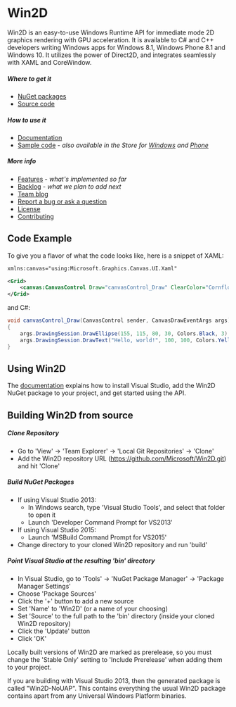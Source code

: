 # Win2D

Win2D is an easy-to-use Windows Runtime API for immediate mode 2D graphics
rendering with GPU acceleration. It is available to C# and C++ developers
writing Windows apps for Windows 8.1, Windows Phone 8.1 and Windows 10. It
utilizes the power of Direct2D, and integrates seamlessly with XAML and
CoreWindow.

##### Where to get it
- [NuGet packages](http://www.nuget.org/packages/Win2D)
- [Source code](http://github.com/Microsoft/Win2D)

##### How to use it
- [Documentation](http://microsoft.github.io/Win2D)
- [Sample code](http://github.com/Microsoft/Win2D-samples) -
    *also available in the Store for
    [Windows](http://apps.microsoft.com/windows/en-us/app/win2d-example-gallery/b668cfe1-e280-4c1e-adc1-09b7981ab084) and
    [Phone](http://www.windowsphone.com/en-us/store/app/win2d-example-gallery/8797b9cb-1443-475f-9a43-dd959de6fcc1)*

##### More info
- [Features](http://github.com/Microsoft/Win2D/wiki/Features) - *what's implemented so far*
- [Backlog](http://github.com/Microsoft/Win2D/wiki/Backlog) - *what we plan to add next*
- [Team blog](http://blogs.msdn.com/b/win2d)
- [Report a bug or ask a question](http://github.com/Microsoft/Win2D/issues)
- [License](http://www.apache.org/licenses/LICENSE-2.0.html)
- [Contributing](http://github.com/Microsoft/Win2D/blob/master/CONTRIBUTING.md)

## Code Example
To give you a flavor of what the code looks like, here is a snippet of XAML:
```xml
xmlns:canvas="using:Microsoft.Graphics.Canvas.UI.Xaml"

<Grid>
    <canvas:CanvasControl Draw="canvasControl_Draw" ClearColor="CornflowerBlue" />
</Grid>
```
and C#:
```cs
void canvasControl_Draw(CanvasControl sender, CanvasDrawEventArgs args)
{
    args.DrawingSession.DrawEllipse(155, 115, 80, 30, Colors.Black, 3);
    args.DrawingSession.DrawText("Hello, world!", 100, 100, Colors.Yellow);
}
```

## Using Win2D

The [documentation](http://microsoft.github.io/Win2D) explains how to install Visual 
Studio, add the Win2D NuGet package to your project, and get started using the API.

## Building Win2D from source

##### Clone Repository
- Go to 'View' -> 'Team Explorer' -> 'Local Git Repositories' -> 'Clone'
- Add the Win2D repository URL (https://github.com/Microsoft/Win2D.git) and hit 'Clone'

##### Build NuGet Packages
- If using Visual Studio 2013:
  - In Windows search, type 'Visual Studio Tools', and select that folder to open it
  - Launch 'Developer Command Prompt for VS2013' 
- If using Visual Studio 2015:
  - Launch 'MSBuild Command Prompt for VS2015'
- Change directory to your cloned Win2D repository and run 'build'

##### Point Visual Studio at the resulting 'bin' directory
- In Visual Studio, go to 'Tools' -> 'NuGet Package Manager' -> 'Package Manager Settings'
- Choose 'Package Sources'
- Click the '+' button to add a new source
- Set 'Name' to 'Win2D' (or a name of your choosing)
- Set 'Source' to the full path to the 'bin' directory (inside your cloned Win2D repository)
- Click the 'Update' button
- Click 'OK'

Locally built versions of Win2D are marked as prerelease, so you must change the 'Stable 
Only' setting to 'Include Prerelease' when adding them to your project.

If you are building with Visual Studio 2013, then the generated package is
called "Win2D-NoUAP". This contains everything the usual Win2D package contains
apart from any Universal Windows Platform binaries.
